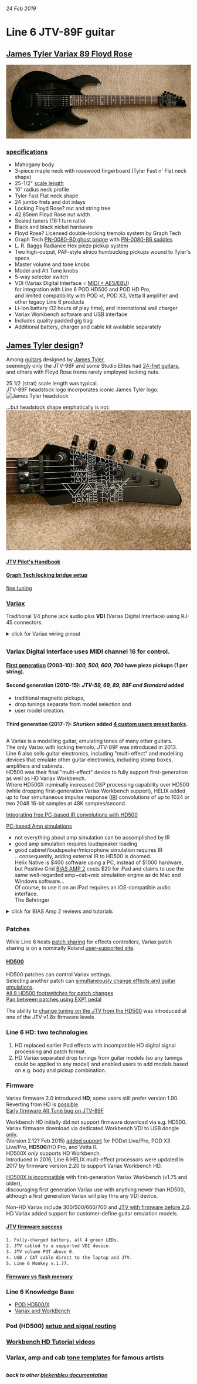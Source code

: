 ---
---
*24 Feb 2019*
# Line 6 JTV-89F guitar
## [James Tyler Variax 89 Floyd Rose](https://line6.com/data/6/0a06434d357e5106d40019c0a/application/pdf/JTV-89F%20Onesheet%20-%20English%20(%20Rev%20A%20).pdf)
![JTV-86F](JTV89F.jpg)
### [specifications](https://line6.com/support/topic/11208-what-is-the-jtv-89f-nut-width)  
- Mahogany body
- 3-piece maple neck with rosewood fingerboard (Tyler Fast n' Flat neck shape)
- 25-1/2" [scale length](http://www.edroman.com/techarticles/scalelength.htm)
- 16" radius neck profile
- Tyler Fast Flat neck shape
- 24 jumbo frets and dot inlays
- Locking Floyd Rose? nut and string tree
- 42.85mm Floyd Rose nut width  
- Sealed tuners (16:1 turn ratio)
- Black and black nickel hardware
- Floyd Rose? Licensed double-locking tremolo system by Graph Tech
- Graph Tech [PN-0080-B0 ghost bridge](http://www.graphtech.com/products/product-detail/pn-0080-b0-ghost-lb63-floyd-rose-style-locking-bridge---black) with [PN-0080-B6 saddles](http://www.graphtech.com/products/brands/ghost/product-detail/pn-0080-b6-ghost-floyd-rose-sytle-pickups---black-6-string)
- L. R. Baggs Radiance Hex piezo pickup system
- Two high-output, PAF-style alnico humbucking pickups wound to Tyler's specs
- Master volume and tone knobs
- Model and Alt Tune knobs
- 5-way selector switch
- VDI (Variax Digital Interface = [MIDI + AES/EBU](https://bencraven.com/?p=1616))  
  for integration with Line 6 POD HD500 and POD HD Pro,  
  and limited compatibility with POD xt, POD X3, Vetta II amplifier and other legacy Line 6 products
- Li-Ion battery (12 hours of play time), and international wall charger
- Variax Workbench software and USB interface
- Includes quality padded gig bag
- Additional battery, charger and cable kit available separately  

## [James Tyler design](https://www.yamaharental.com.au/guitars-basses/line-6-jtva89f-bl-james-tyler-variax-black/28810-75889/)?  
Among [guitars](https://www.tylerguitars.com/usa) designed by
[James Tyler](https://www.tylerguitars.com/about),  
seemingly only the JTV-98F and some Studio Elites had
[24-fret guitars](https://thehub.musiciansfriend.com/featured-private-reserve-guitars/straight-skinny-on-22-versus-24-fret-electric-guitars),  
and others with Floyd Rose trems rarely employed locking nuts.  

25 1/2 (strat) scale length was typical.  
JTV-89F headstock logo incorporates iconic James Tyler logo:
![James Tyler headstock](https://3.bp.blogspot.com/-5s3QbtwpC9Y/T_wN-k4XI0I/AAAAAAAACB8/IoYkfDAmMNU/s640/James+Tyler+Headstock.jpg)

...but headstock shape emphatically is not:
![JTV-86F headstock](headstock.jpg)

#### [JTV Pilot's Handbook](https://line6.com/data/6/0a06434c5717520d343bb9e15/application/pdf/James%20Tyler%20Variax%20Pilot's%20Guide%20-%20English%20(%20Rev%20E%20).pdf)  
#### [Graph Tech locking bridge setup](https://support.graphtech.com/support/solutions/articles/6000070258-setting-up-your-graph-tech-locking-bridge)  
[fine tuning](https://line6.com/support/topic/15384-anyone-having-trouble-with-tuning-on-their-jtv-89f/?do=findComment&comment=112589)

### [Variax](https://en.wikipedia.org/wiki/Variax)
Traditional 1/4 phone jack audio plus **VDI** (Variax Digital Interface) using RJ-45 connectors.  
<details>
<summary> click for Variax wiring pinout</summary>  
  <img src="Variax_midi_AES.jpg">
</details>

##

### Variax Digital Interface uses MIDI channel 16 for control.  
#### [First generation](https://www.sweetwater.com/feature/technotes/issue16-variax/) (2003-10):  *300, 500, 600, 700* have piezo pickups (1 per string).  
#### Second generation (2010-15):  *JTV-59, 69, 89, 89F and Standard* added
* traditional magnetic pickups,
* drop tunings separate from model selection and
* user model creation.
#### Third generation (2017-?): *Shuriken* added [4 custom users preset banks](https://line6.com/support/page/kb/guitars/james-tyler-variax-guitars/variax-shuriken-custom-user-presets-r859/).  

##

A Variax is a modelling guitar, emulating tones of many other guitars.  
The only Variax with locking tremolo, JTV-89F was introduced in 2013.  
Line 6 also sells guitar electronics, including "multi-effect" and modelling devices that emulate other guitar electronics,
including stomp boxes, amplifiers and cabinets.  
HD500 was their final "multi-effect" device to fully support first-generation as well as HD Variax Workbench.  
Where HD500X nominally increased DSP processing capability over HD500 (while dropping first-generation Variax Workbench support), HELIX added up to four simultaneous impulse response ([IR](http://designingsound.org/2012/12/29/recording-impulse-responses/)) convolutions of up to 1024 or two 2048 16-bit samples at 48K samples/second.

[Integrating free PC-based IR convolutions with HD500](https://line6.com/support/topic/14428-impulse-response-101/)

[PC-based Amp simulations](http://designingsound.org/2012/12/29/recording-impulse-responses/)  

* not everything about amp simulation can be accomplished by IR
* good amp simulation requires loudspeaker loading
* good cabinet/loudspeaker/microphone simulation requires IR  
.. consequently, adding external IR to HD500 is doomed.  
Helix Native is $400 software using a PC, instead of $1000 hardware,
but Positive Grid [BIAS AMP 2](https://www.positivegrid.com/bias-amp-mobile/) costs $20 for iPad and claims to use
the same well-regarded amp+cab+mic simulation engine as do Mac and Windows software...  
Of course, to use it on an iPad requires an iOS-compatible audio interface.  
The Behringer 
<details>
<summary> click for BIAS Amp 2 reviews and tutorials</summary>  
<ul>
<li> Positive Grid Bias Amp Mobile
 <ul compact>
   <li> <a href="https://help.positivegrid.com/hc/en-us/categories/115000650543-BIAS-AMP-Mobile">Help</a>
   <li><a href="https://help.positivegrid.com/hc/en-us/articles/115001489306-Basic-Operation">Basic Operation</a>
   <li><a href="https://help.positivegrid.com/hc/en-us/articles/201179996-Getting-Started">Getting Started</a>
   <li><a href="https://help.positivegrid.com/hc/en-us/articles/115002726886-FAQ-BIAS-Amp-Mobile">FAQ</a>
   <li><a href="https://help.positivegrid.com/hc/en-us/categories/115000650543-BIAS-AMP-Mobile">Product Information</a>
   <li><a href="https://help.positivegrid.com/hc/en-us/articles/115003152823-BIAS-Amp-Mobile-Update-History-Release-Notes">Release Notes</a>
   <li><a href="https://forum.positivegrid.com/category/3/mobile-guitar-apps">Fora</a>
  </ul>
<li> Ask.Audio <a href="https://ask.audio/articles/review-positive-grid-bias-amp-2>Bias Amp 2 Review</a>
BIAS Amp 2 Explained</a>
<li> iOS <a href="https://itunes.apple.com/us/app/bias-amp-2/id711314889">  
App Store Preview</a>
<li> GEARNEWS <a href="https://itunes.apple.com/us/app/bias-amp-2/id711314889">
videos</a>
<li> David Wallimann YouTube <a href="https://www.youtube.com/watch?v=TjYen1DnEI8">  
Extensive Review</a>
<li>BIAS AMP 2 works with <a href="https://audiob.us/apps/search/amp">AUDIOBUS</a> and <a href="https://itunes.apple.com/cz/app/fiddlicator/id813106474">Fiddlicator</a> for custom cab [simulation IR](https://forum.audiob.us/discussion/3858/impulse-response-ir-loader-as-an-effect) and <a href="https://itunes.apple.com/us/app/rooms!/id572894725">Rooms!</a> for custom convolution reverb.
<li>AUDIOBUS <a href="https://forum.audiob.us/discussion/9349/best-reverb-app-in-your-opinions">Best Reverb App</a> opinions 2015.
<li>Tom Quayle <a href="https://www.youtube.com/watch?v=7loyIEX1JlY">YouTube Bias Amp 2 Demo</a> - <a href="https://www.youtube.com/watch?v=OObQ_WxSdso">Tone Building part 1</a> - <a href="https://www.youtube.com/watch?v=RL--M3xdo4g">Tone Building part 2</a>
<li> GROOVE3 <a href="https://www.groove3.com/tutorials/BIAS-Amp-2-Explained">  BIAS Amp2 2 explained</a>
</ul>

</details>

##
### Patches
While Line 6 hosts [patch sharing](https://line6.com/customtone/) for effects controllers,
Variax patch sharing is on a nominally Roland [user-supported site](https://www.vguitarforums.com/smf/index.php#c20).

#### [HD500](http://l6c.scdn.line6.net/data/l/0a06434dc7704ca4b3b26b924/application/pdf/POD%20HD500%20Advanced%20Guide%20%28Rev%20F%29%20-%20English.pdf)  
HD500 patches can control Variax settings.  
Selecting another patch can [simultaneously change effects and guitar emulations](https://line6.com/supportarchivenew/thread/48384/).  
[All 8 HD500 footswitches for patch changes](https://line6.com/support/topic/31146-hd500x-using-all-8-footswitches-for-patch-changes-idea/)  
[Pan between patches using EXP1 pedal](https://line6.com/support/topic/7192-control-jtv-with-pod-hd500/)

The ability to [change tuning on the JTV from the HD500](https://line6.com/support/topic/968-change-variax-tunings-using-footswitches/?do=findComment&comment=45144)
 was introduced at one of the JTV v1.8x firmware levels

### Line 6 HD:  two technologies
1. HD replaced earlier Pod effects with incompatible HD digital signal processing and patch format.
2. HD Variax separated drop tunings from guitar models (so any tunings could be applied to any model) and enabled users to add models based on e.g. body and pickup combination.

### Firmware
Variax firmware 2.0 introduced **HD**;  some users still prefer version 1.90.  
Reverting from HD is [possible](https://www.vguitarforums.com/smf/index.php?topic=9813.0).  
[Early firmware Alt Tune bug on JTV-89F](https://line6.com/support/topic/29433-just-cant-use-the-guitar-modeling/?do=findComment&comment=232495)  

Workbench HD initially did not support firmware download via e.g. HD500.  
Variax firmware download via dedicated Workbench VDI to USB dongle [only](https://line6.com/support/page/kb/guitars/james-tyler-variax-guitars/variax-workbench-hd-release-notes-r542/).  
(Version 2.12? Feb 2015)
[added support](https://line6.com/support/page/kb/guitars/jtvvariax-reflash-and-software-update-instructions-r309/)
for PODxt Live/Pro, POD X3 Live/Pro, **HD500**/HD Pro, and Vetta II.  
HD500X *only* supports HD Workbench.  
Introduced in 2016, Line 6 HELIX multi-effect processors
were updated in 2017 by firmware version 2.20 to support Variax Workbench HD.

[HD500X is incompatible](https://line6.com/support/page/kb/pod/pod-hd500-hd500x/pod-hd500x-compatibility-with-workbench-175-and-older-r565/) with first-generation Variax Workbench (v1.75 and older),  
discouraging first generation Variax use with anything newer than HD500,  
although a first generation Variax will play thru any VDI device.   

Non-HD Variax include 300/500/600/700 and [JTV with firmware before 2.0](https://line6.com/support/topic/26655-need-to-restore-v600-to-factory-presets/?do=findComment&comment=207395).  
HD Variax added support for customer-define guitar emulation models.

#### [JTV firmware success](https://line6.com/support/topic/18263-firmware-comparison-video-171-vs-221/?do=findComment&comment=271436)
```
1. Fully-charged battery, all 4 green LEDs.
2. JTV cabled to a supported VDI device.
3. JTV volume POT above 0.
4. USB / CAT cable direct to the laptop and JTV.
5. Line 6 Monkey v.1.77.
```

#### [Firmware vs flash memory](https://line6.com/support/topic/32624-jtv89-firmware-vs-flash-memory)

### Line 6 Knowledge Base
* [POD HD500/X](https://line6.com/support/page/kb/pod/pod-hd500-hd500x/)
* [Variax and WorkBench](https://line6.com/support/page/kb/guitars/)  

### Pod (HD500) [setup and signal routing](http://foobazaar.com/podhd/toneGuide/setup)
### [Workbench HD Tutorial videos](https://www.youtube.com/watch?v=d-1mYUCrPv4&list=PLXJITzFRKB4htEck-upN2v2xRjVT1PURt)
### Variax, amp and cab [tone templates](https://line6.com/tone-templates/) for famous artists  

##  

##  
##### back to other [blekenbleu documentation](../)

